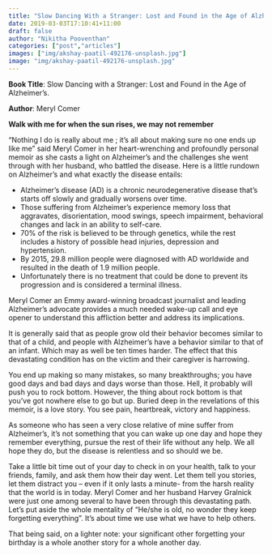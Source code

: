 ```yaml
---
title: "Slow Dancing With a Stranger: Lost and Found in the Age of Alzheimer's"
date: 2019-03-03T17:10:41+11:00
draft: false
author: "Nikitha Pooventhan"
categories: ["post","articles"]
images: ["img/akshay-paatil-492176-unsplash.jpg"]
image: "img/akshay-paatil-492176-unsplash.jpg"
---
```


**Book Title**: Slow Dancing with a Stranger: Lost and Found in the Age of Alzheimer’s.

**Author**: Meryl Comer

**Walk with me for when the sun rises, we may not remember**

“Nothing I do is really about me ; it’s all about making sure no one ends up like me” said Meryl Comer in her heart-wrenching and profoundly personal memoir as she casts a light on Alzheimer’s and the challenges she went through with her husband, who battled the disease. Here is a little rundown on Alzheimer’s and what exactly the disease entails:

* Alzheimer’s disease (AD) is a chronic neurodegenerative disease that’s starts off slowly and gradually worsens over time.
* Those suffering from Alzheimer’s experience memory loss that aggravates, disorientation, mood swings, speech impairment, behavioral changes and lack in an ability to self-care.
* 70% of the risk is believed to be through genetics, while the rest includes a history of possible head injuries, depression and hypertension.
* By 2015, 29.8 million people were diagnosed with AD worldwide and resulted in the death of 1.9 million people.
* Unfortunately there is no treatment that could be done to prevent its progression and is considered a terminal illness.

Meryl Comer an Emmy award-winning broadcast journalist and leading Alzheimer’s advocate provides a much needed wake-up call and eye opener to understand this affliction better and address its implications.

It is generally said that as people grow old their behavior becomes similar to that of a child, and people with Alzheimer’s have a behavior similar to that of an infant. Which may as well be ten times harder. The effect that this devastating condition has on the victim and their caregiver is harrowing.

You end up making so many mistakes, so many breakthroughs; you have good days and bad days and days worse than those. Hell, it probably will push you to rock bottom. However, the thing about rock bottom is that you’ve got nowhere else to go but up. Buried deep in the revelations of this memoir, is a love story. You see pain, heartbreak, victory and happiness.

As someone who has seen a very close relative of mine suffer from Alzheimer’s, it’s not something that you can wake up one day and hope they remember everything, pursue the rest of their life without any help. We all hope they do, but the disease is relentless and so should we be.

Take a little bit time out of your day to check in on your health, talk to your friends, family, and ask them how their day went. Let them tell you stories, let them distract you – even if it only lasts a minute- from the harsh reality that the world is in today. Meryl Comer and her husband Harvey Gralnick were just one among several to have been through this devastating path. Let’s put aside the whole mentality of “He/she is old, no wonder they keep forgetting everything”. It’s about time we use what we have to help others.

That being said, on a lighter note: your significant other forgetting your birthday is a whole another story for a whole another day.

